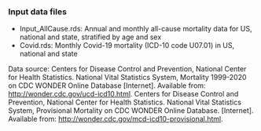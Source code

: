 ### Input data files
- Input_AllCause.rds: Annual and monthly all-cause mortality data for US, national and state, stratified by age and sex
- Covid.rds: Monthly Covid-19 mortality (ICD-10 code U07.01) in US, national and state

Data source:
Centers for Disease Control and Prevention, National Center for Health Statistics. National Vital Statistics System, Mortality 1999-2020 on CDC WONDER Online Database [Internet]. Available from: http://wonder.cdc.gov/ucd-icd10.html.
Centers for Disease Control and Prevention, National Center for Health Statistics. National Vital Statistics System, Provisional Mortality on CDC WONDER Online Database. [Internet]. Available from: http://wonder.cdc.gov/mcd-icd10-provisional.html.
